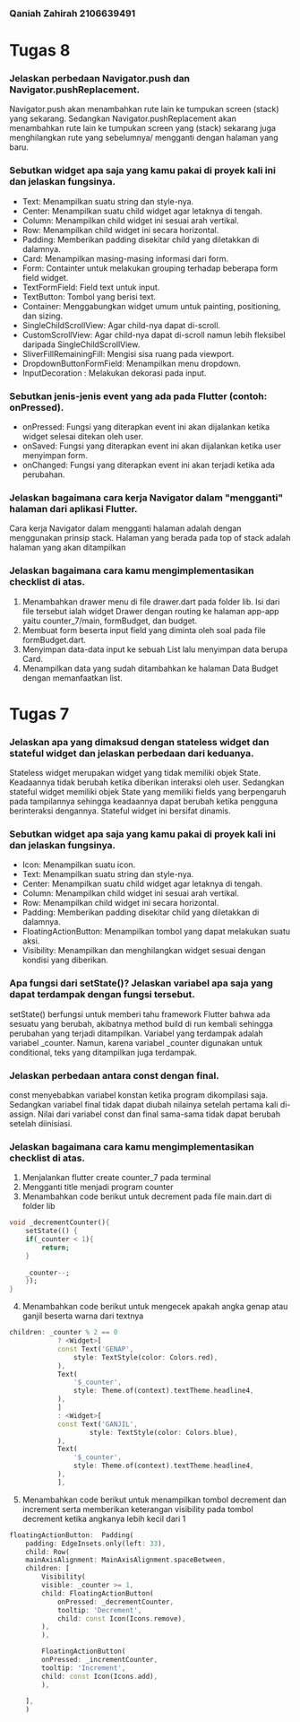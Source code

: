 ### Qaniah Zahirah 2106639491
# Tugas 8

### Jelaskan perbedaan Navigator.push dan Navigator.pushReplacement.
Navigator.push akan menambahkan rute lain ke tumpukan screen (stack) yang sekarang. Sedangkan Navigator.pushReplacement akan menambahkan rute lain ke tumpukan screen yang (stack) sekarang juga menghilangkan rute yang sebelumnya/ mengganti dengan halaman yang baru.

### Sebutkan widget apa saja yang kamu pakai di proyek kali ini dan jelaskan fungsinya.
- Text: Menampilkan suatu string dan style-nya.
- Center: Menampilkan suatu child widget agar letaknya di tengah.
- Column: Menampilkan child widget ini sesuai arah vertikal.
- Row: Menampilkan child widget ini secara horizontal.
- Padding: Memberikan padding disekitar child yang diletakkan di dalamnya.
- Card: Menampilkan masing-masing informasi dari form.
- Form: Containter untuk melakukan grouping terhadap beberapa form field widget.
- TextFormField: Field text untuk input.
- TextButton: Tombol yang berisi text.
- Container: Menggabungkan widget umum untuk painting, positioning, dan sizing.
- SingleChildScrollView: Agar child-nya dapat di-scroll.
- CustomScrollView: Agar child-nya dapat di-scroll namun lebih fleksibel daripada SingleChildScrollView.
- SliverFillRemainingFill: Mengisi sisa ruang pada viewport.
- DropdownButtonFormField: Menampilkan menu dropdown.
- InputDecoration : Melakukan dekorasi pada input.

### Sebutkan jenis-jenis event yang ada pada Flutter (contoh: onPressed).
- onPressed: Fungsi yang diterapkan event ini akan dijalankan ketika widget selesai ditekan oleh user.
- onSaved: Fungsi yang diterapkan event ini akan dijalankan ketika user menyimpan form.
- onChanged: Fungsi yang diterapkan event ini akan terjadi ketika ada perubahan.

### Jelaskan bagaimana cara kerja Navigator dalam "mengganti" halaman dari aplikasi Flutter.
Cara kerja Navigator dalam mengganti halaman adalah dengan menggunakan prinsip stack. Halaman yang berada pada top of stack adalah halaman yang akan ditampilkan

### Jelaskan bagaimana cara kamu mengimplementasikan checklist di atas.
1. Menambahkan drawer menu di file drawer.dart pada folder lib. Isi dari file tersebut ialah widget Drawer dengan routing ke halaman app-app yaitu counter_7/main, formBudget, dan budget.
2. Membuat form beserta input field yang diminta oleh soal pada file formBudget.dart.
3. Menyimpan data-data input ke sebuah List lalu menyimpan data berupa Card.
4. Menampilkan data yang sudah ditambahkan ke halaman Data Budget dengan memanfaatkan list.


# Tugas 7

### Jelaskan apa yang dimaksud dengan stateless widget dan stateful widget dan jelaskan perbedaan dari keduanya.
Stateless widget merupakan widget yang tidak memiliki objek State. Keadaannya tidak berubah ketika diberikan interaksi oleh user. Sedangkan stateful widget memiliki objek State yang memiliki fields yang berpengaruh pada tampilannya sehingga keadaannya dapat berubah ketika pengguna berinteraksi dengannya. Stateful widget ini bersifat dinamis.

### Sebutkan widget apa saja yang kamu pakai di proyek kali ini dan jelaskan fungsinya.
- Icon: Menampilkan suatu icon.
- Text: Menampilkan suatu string dan style-nya.
- Center: Menampilkan suatu child widget agar letaknya di tengah.
- Column: Menampilkan child widget ini sesuai arah vertikal.
- Row: Menampilkan child widget ini secara horizontal.
- Padding: Memberikan padding disekitar child yang diletakkan di dalamnya.
- FloatingActionButton: Menampilkan tombol yang dapat melakukan suatu aksi.
- Visibility: Menampilkan dan menghilangkan widget sesuai dengan kondisi yang diberikan.

### Apa fungsi dari setState()? Jelaskan variabel apa saja yang dapat terdampak dengan fungsi tersebut.
setState() berfungsi untuk memberi tahu framework Flutter bahwa ada sesuatu yang berubah, akibatnya method build di run kembali sehingga perubahan yang terjadi ditampilkan. Variabel yang terdampak adalah variabel _counter. Namun, karena variabel _counter digunakan untuk conditional, teks yang ditampilkan juga terdampak.

### Jelaskan perbedaan antara const dengan final.
const menyebabkan variabel konstan ketika program dikompilasi saja. Sedangkan variabel final tidak dapat diubah nilainya setelah pertama kali di-assign. Nilai dari variabel const dan final sama-sama tidak dapat berubah setelah diinisiasi.

### Jelaskan bagaimana cara kamu mengimplementasikan checklist di atas.
1. Menjalankan flutter create counter_7 pada terminal
2. Mengganti title menjadi program counter
3. Menambahkan code berikut untuk decrement pada file main.dart di folder lib
```dart
void _decrementCounter(){
    setState(() {
    if(_counter < 1){
        return;
    }
    
    _counter--;
    });
}
```
4. Menambahkan code berikut untuk mengecek apakah angka genap atau ganjil beserta warna dari textnya
```dart
children: _counter % 2 == 0
            ? <Widget>[
            const Text('GENAP',
                style: TextStyle(color: Colors.red),
            ),
            Text(
                '$_counter',
                style: Theme.of(context).textTheme.headline4,
            ),
            ]
            : <Widget>[
            const Text('GANJIL', 
                    style: TextStyle(color: Colors.blue),
            ),
            Text(
                '$_counter',
                style: Theme.of(context).textTheme.headline4,
            ),
            ],
```
5. Menambahkan code berikut untuk menampilkan tombol decrement dan increment serta memberikan keterangan visibility pada tombol decrement ketika angkanya lebih kecil dari 1
```dart
floatingActionButton:  Padding(
    padding: EdgeInsets.only(left: 33),
    child: Row(
    mainAxisAlignment: MainAxisAlignment.spaceBetween,
    children: [
        Visibility(
        visible: _counter >= 1,
        child: FloatingActionButton(
            onPressed: _decrementCounter,
            tooltip: 'Decrement',
            child: const Icon(Icons.remove),
        ),
        ),

        FloatingActionButton(
        onPressed: _incrementCounter,
        tooltip: 'Increment',
        child: const Icon(Icons.add),
        ),
        
    ],
    )
```